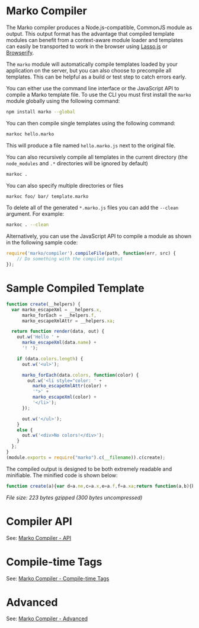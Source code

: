 Marko Compiler
====================

The Marko compiler produces a Node.js-compatible, CommonJS module as output. This output format has the advantage that compiled template modules can benefit from a context-aware module loader and templates can easily be transported to work in the browser using [Lasso.js](https://github.com/lasso-js/lasso) or [Browserify](https://github.com/substack/node-browserify).

The `marko` module will automatically compile templates loaded by your application on the server, but you can also choose to precompile all templates. This can be helpful as a build or test step to catch errors early.

You can either use the command line interface or the JavaScript API to compile a Marko template file. To use the CLI you must first install the `marko` module globally using the following command:
```bash
npm install marko --global
```

You can then compile single templates using the following command:
```bash
markoc hello.marko
```

This will produce a file named `hello.marko.js` next to the original file.

You can also recursively compile all templates in the current directory (the `node_modules` and `.*` directories will be ignored by default)

```bash
markoc .
```

You can also specify multiple directories or files
```bash
markoc foo/ bar/ template.marko
```

To delete all of the generated `*.marko.js` files you can add the `--clean` argument. For example:
```bash
markoc . --clean
```


Alternatively, you can use the JavaScript API to compile a module as shown in the following sample code:
```javascript
require('marko/compiler').compileFile(path, function(err, src) {
    // Do something with the compiled output
});
```

# Sample Compiled Template

```javascript
function create(__helpers) {
  var marko_escapeXml = __helpers.x,
      marko_forEach = __helpers.f,
      marko_escapeXmlAttr = __helpers.xa;

  return function render(data, out) {
    out.w('Hello ' +
      marko_escapeXml(data.name) +
      '! ');

    if (data.colors.length) {
      out.w('<ul>');

      marko_forEach(data.colors, function(color) {
        out.w('<li style="color: ' +
          marko_escapeXmlAttr(color) +
          '">' +
          marko_escapeXml(color) +
          '</li>');
      });

      out.w('</ul>');
    }
    else {
      out.w('<div>No colors!</div>');
    }
  };
}
(module.exports = require("marko").c(__filename)).c(create);
```

The compiled output is designed to be both extremely readable and minifiable. The minified code is shown below:


```javascript
function create(a){var d=a.ne,c=a.x,e=a.f,f=a.xa;return function(a,b){b.w("Hello "+c(a.name)+"! ");d(a.colors.length)?(b.w("<ul>"),e(a.colors,function(a){b.w('<li style="color: '+f(a)+'">'+c(a)+"</li>")}),b.w("</ul>")):b.w("<div>No colors!</div>")}}(module.exports=require("marko").c(__filename)).c(create);
```

_File size: 223 bytes gzipped (300 bytes uncompressed)_

# Compiler API

See: [Marko Compiler - API](http://markojs.com/docs/marko/compiler/api/)

# Compile-time Tags

See: [Marko Compiler - Compile-time Tags](http://markojs.com/docs/marko/compiler/compile-time-tags/)

# Advanced

See: [Marko Compiler - Advanced](http://markojs.com/docs/marko/compiler/advanced/)